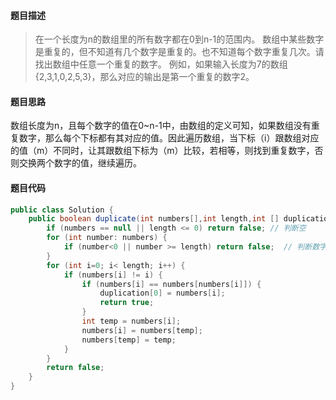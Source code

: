 #### **题目描述**

> 在一个长度为n的数组里的所有数字都在0到n-1的范围内。 数组中某些数字是重复的，但不知道有几个数字是重复的。也不知道每个数字重复几次。请找出数组中任意一个重复的数字。 例如，如果输入长度为7的数组{2,3,1,0,2,5,3}，那么对应的输出是第一个重复的数字2。

#### **题目思路**

数组长度为n，且每个数字的值在0~n-1中，由数组的定义可知，如果数组没有重复数字，那么每个下标都有其对应的值。因此遍历数组，当下标（i）跟数组对应的值（m）不同时，让其跟数组下标为（m）比较，若相等，则找到重复数字，否则交换两个数字的值，继续遍历。



#### 题目代码

```java
public class Solution {
    public boolean duplicate(int numbers[],int length,int [] duplication) {
        if (numbers == null || length <= 0) return false; // 判断空
        for (int number: numbers) {
            if (number<0 || number >= length) return false;  // 判断数字范围
        }
        for (int i=0; i< length; i++) {
            if (numbers[i] != i) {
                if (numbers[i] == numbers[numbers[i]]) {
                    duplication[0] = numbers[i];
                    return true;
                }
                int temp = numbers[i];
                numbers[i] = numbers[temp];
                numbers[temp] = temp;
            }
        }
        return false;
    }
}
```

